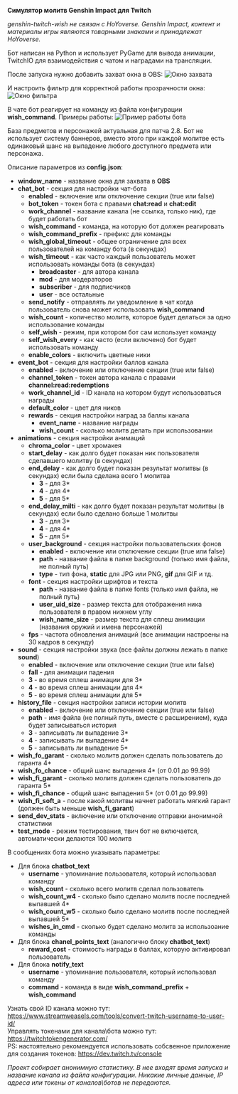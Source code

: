 **Симулятор молитв Genshin Impact для Twitch**

*genshin-twitch-wish не связан с HoYoverse. Genshin Impact, контент и материалы игры являются товарными знаками и принадлежат HoYoverse.*

Бот написан на Python и использует PyGame для вывода анимации, TwitchIO для взаимодействия с чатом и наградами на трансляции.

После запуска нужно добавить захват окна в OBS:
![Окно захвата](https://sun9-8.userapi.com/impf/pAESgu_LD0KJp2P7ABr8u2renAdz9HBMxy60HQ/Sxxgzt6h_Ao.jpg?size=724x511&quality=96&sign=1ff1d15cac089fd88ff3fb4f176af17f&type=album)

И настроить фильтр для корректной работы прозрачности окна:
![Окно фильтра](https://sun9-1.userapi.com/s/v1/if2/1HahxRWaJBF1kzE3BaChFSsMspC-LWBOcPf-kcj_f9g52D-Ia53P2osjQkR4F4wZXmfmu2-Gaavy5D7rU78ilhnS.jpg?size=861x757&quality=96&type=album)

В чате бот реагирует на команду из файла конфигурации **wish_command**. Примеры работы:
![Пример работы бота](https://sun9-63.userapi.com/impf/VUBcsjyNwLuwAvcEcP4bflMsJz0JYtLOTm0gXQ/dCB9_I5UULE.jpg?size=1604x743&quality=96&sign=82f96fda9e09b62b29dd2935eee65953&type=album)

База предметов и персонажей актуальная для патча 2.8. Бот не использует систему баннеров, вместо этого при каждой молитве есть одинаковый шанс на выпадение любого доступного предмета или персонажа.

Описание параметров из **config.json**:  
 
 - **window_name** - название окна для захвата в **OBS**
 - **chat_bot** - секция для настройки чат-бота
   - **enabled** - включение или отключение секции (true или false)
   - **bot_token** - токен бота с правами **chat:read** и **chat:edit** 
   - **work_channel** - название канала (не ссылка, только ник), где будет работать бот 
   - **wish_command** - команда, на которую бот должен реагировать
   - **wish_command_prefix** - префикс для команды
   - **wish_global_timeout** - общее ограничение для всех пользователей на команду бота (в секундах)
   - **wish_timeout** - как часто каждый пользователь может использовать команды бота (в секундах)
     - **broadcaster** - для автора канала
     - **mod** - для модераторов
     - **subscriber** - для подписчиков
     - **user** - все остальные
   - **send_notify** - отправлять ли уведомление в чат когда пользователь снова может использовать **wish_command** 
   - **wish_count** - количество молитв, которое будет делаться за одно использование команды
   - **self_wish** - режим, при котором бот сам использует команду
   - **self_wish_every** - как часто (если включено) бот будет использовать команду
   - **enable_colors** - включить цветные ники
 - **event_bot** - секция для настройки баллов канала
   - **enabled** - включение или отключение секции (true или false)
   - **channel_token** - токен автора канала с правами **channel:read:redemptions**
   - **work_channel_id** - ID канала на котором будут использоваться награды
   - **default_color** - цвет для ников
   - **rewards** - секция настройки наград за баллы канала
     - **event_name** - название награды
     - **wish_count** - сколько молитв делать при использовании
 - **animations** - секция настройки анимаций
   - **chroma_color** - цвет хромакея
   - **start_delay** - как долго будет показан ник пользователя сделавшего молитву (в секундах)
   - **end_delay** - как долго будет показан результат молитвы (в секундах) если была сделана всего 1 молитва
     - **3** - для 3*
     - **4** - для 4*
     - **5** - для 5*
   - **end_delay_milti** - как долго будет показан результат молитвы (в секундах) если было сделано больше 1 молитвы
     - **3** - для 3*
     - **4** - для 4*
     - **5** - для 5*
   - **user_background** - секция настройки пользовательских фонов
     - **enabled** - включение или отключение секции (true или false)
     - **path** - название файла в папке background (только имя файла, не полный путь)
     - **type** - тип фона, **static** для JPG или PNG, **gif** для GIF и тд.
   - **font** - секция настройки шрифтов и текста
     - **path** - название файла в папке fonts (только имя файла, не полный путь)
     - **user_uid_size** - размер текста для отображения ника пользователя в правом нижнем углу
     - **wish_name_size** - размер текста для сплеш анимации (названия оружий и имена персонажей)
   - **fps** - частота обновления анимаций (все анимации настроены на 30 кадров в секунду)
 - **sound** - секция настройки звука (все файлы должны лежать в папке **sound**)
   - **enabled** - включение или отключение секции (true или false)
   - **fall** - для анимации падения
   - **3** - во время сплеш анимации для 3*
   - **4** - во время сплеш анимации для 4*
   - **5** - во время сплеш анимации для 5*
 - **history_file** - секция настройки записи истории молитв
   - **enabled** - включение или отключение секции (true или false)
   - **path** - имя файла (не полный путь, вместе с расширением), куда будет записываться история
   - **3** - записывать ли выпадение 3*
   - **4** - записывать ли выпадение 4*
   - **5** - записывать ли выпадение 5*
 - **wish_fo_garant** - сколько молитв должен сделать пользователь до гаранта 4*
 - **wish_fo_chance** - общий шанс выпадения 4* (от 0.01 до 99.99)
 - **wish_fi_garant** - сколько молитв должен сделать пользователь до гаранта 5*
 - **wish_fi_chance** - общий шанс выпадения 5* (от 0.01 до 99.99)
 - **wish_fi_soft_a** - после какой молитвы начнет работать мягкий гарант (должен быть меньше **wish_fi_garant**)
 - **send_dev_stats** - включение или отключение отправки анонимной статистики
 - **test_mode** - режим тестирования, твич бот не включается, автоматически делаются 100 молитв  

В сообщениях бота можно указывать параметры:
 - Для блока **chatbot_text**
   - **username** - упоминание пользователя, который использовал команду
   - **wish_count** - сколько всего молитв сделал пользователь
   - **wish_count_w4** - сколько было сделано молитв после последней выпавшей 4*
   - **wish_count_w5** - сколько было сделано молитв после последней выпавшей 5*
   - **wishes_in_cmd** - сколько будет сделано молитв за использоание команды
 - Для блока **chanel_points_text** (аналогично блоку **chatbot_text**)
   - **reward_cost** - стоимость награды в баллах, которую активировал пользователь
 - Для блока **notify_text**
   - **username** - упоминание пользователя, который использовал команду
   - **command** - команда в виде **wish_command_prefix** + **wish_command**

Узнать свой ID канала можно тут: https://www.streamweasels.com/tools/convert-twitch-username-to-user-id/  
Управлять токенами для канала\бота можно тут: https://twitchtokengenerator.com/  
PS: настоятельно рекомендуется использовать собсвенное приложение для создания токенов: https://dev.twitch.tv/console  

*Проект собирает анонимную статистику. В нее входят время запуска и название канала из файла конфигурации. Никакие личные данные, IP адреса или токены от каналов\ботов не передаются.*